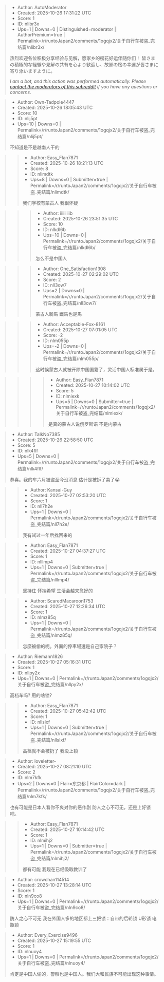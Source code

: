 > - Author: AutoModerator
> - Created: 2025-10-26 17:31:22 UTC
> - Score: 1
> - ID: nlibr3x
> - Ups=1 | Downs=0 | Distinguished=moderator | AuthorPremium=true | Permalink=/r/runtoJapan2/comments/1ogqjx2/关于自行车被盗_完结篇/nlibr3x/
>
> 热烈欢迎各位积极分享经验与见解，愿家乡的樱花好运伴随你们！
> 皆さまの積極的な経験や見解の共有を心より歓迎し、故郷の桜の幸運が皆さまに寄り添いますように。
> 
> *I am a bot, and this action was performed automatically. Please [contact the moderators of this subreddit](/message/compose/?to=/r/runtoJapan2) if you have any questions or concerns.*

> - Author: Own-Tadpole4447
> - Created: 2025-10-26 18:05:43 UTC
> - Score: 10
> - ID: nlij5pt
> - Ups=10 | Downs=0 | Permalink=/r/runtoJapan2/comments/1ogqjx2/关于自行车被盗_完结篇/nlij5pt/
>
> 不知道是不是越南人干的

>> - Author: Easy_Flan7871
>> - Created: 2025-10-26 18:21:13 UTC
>> - Score: 8
>> - ID: nlimdtk
>> - Ups=8 | Downs=0 | Submitter=true | Permalink=/r/runtoJapan2/comments/1ogqjx2/关于自行车被盗_完结篇/nlimdtk/
>>
>> 我们学校有蒙古人 我很怀疑

>>> - Author: iiiiiiiiib
>>> - Created: 2025-10-26 23:51:35 UTC
>>> - Score: 10
>>> - ID: nlkdl6b
>>> - Ups=10 | Downs=0 | Permalink=/r/runtoJapan2/comments/1ogqjx2/关于自行车被盗_完结篇/nlkdl6b/
>>>
>>> 怎么不是中国人

>>> - Author: One_Satisfaction1308
>>> - Created: 2025-10-27 02:29:02 UTC
>>> - Score: 2
>>> - ID: nll3ow7
>>> - Ups=2 | Downs=0 | Permalink=/r/runtoJapan2/comments/1ogqjx2/关于自行车被盗_完结篇/nll3ow7/
>>>
>>> 蒙古人騎馬 鐵馬也是馬

>>> - Author: Acceptable-Fox-8161
>>> - Created: 2025-10-27 07:01:05 UTC
>>> - Score: -2
>>> - ID: nlm055p
>>> - Ups=-2 | Downs=0 | Permalink=/r/runtoJapan2/comments/1ogqjx2/关于自行车被盗_完结篇/nlm055p/
>>>
>>> 这时候蒙古人就被开除中国国籍了，灵活中国人标准属于是。

>>>> - Author: Easy_Flan7871
>>>> - Created: 2025-10-27 10:14:02 UTC
>>>> - Score: 5
>>>> - ID: nlmiexk
>>>> - Ups=5 | Downs=0 | Submitter=true | Permalink=/r/runtoJapan2/comments/1ogqjx2/关于自行车被盗_完结篇/nlmiexk/
>>>>
>>>> 是真的蒙古人说俄罗斯语  不是内蒙古

> - Author: TalkNo7385
> - Created: 2025-10-26 22:58:50 UTC
> - Score: 5
> - ID: nlk4flf
> - Ups=5 | Downs=0 | Permalink=/r/runtoJapan2/comments/1ogqjx2/关于自行车被盗_完结篇/nlk4flf/
>
> 恭喜。我的车六月被盗至今没消息 估计是被拆了卖了😭

>> - Author: Kansai-Guy
>> - Created: 2025-10-27 02:53:20 UTC
>> - Score: 1
>> - ID: nll7h2e
>> - Ups=1 | Downs=0 | Permalink=/r/runtoJapan2/comments/1ogqjx2/关于自行车被盗_完结篇/nll7h2e/
>>
>> 我有试过一年后找回来的

>> - Author: Easy_Flan7871
>> - Created: 2025-10-27 04:37:27 UTC
>> - Score: 1
>> - ID: nlllmp4
>> - Ups=1 | Downs=0 | Submitter=true | Permalink=/r/runtoJapan2/comments/1ogqjx2/关于自行车被盗_完结篇/nlllmp4/
>>
>> 坚持住 怀揣希望   生活会越来愈好的

>> - Author: ScaredMacaroon1753
>> - Created: 2025-10-27 12:26:34 UTC
>> - Score: 1
>> - ID: nlmz85q
>> - Ups=1 | Downs=0 | Permalink=/r/runtoJapan2/comments/1ogqjx2/关于自行车被盗_完结篇/nlmz85q/
>>
>> 怎麼被偷的呢。外面的停車場還是自己家院子？

> - Author: Riemann1826
> - Created: 2025-10-27 05:16:31 UTC
> - Score: 1
> - ID: nllpy2x
> - Ups=1 | Downs=0 | Permalink=/r/runtoJapan2/comments/1ogqjx2/关于自行车被盗_完结篇/nllpy2x/
>
> 高档车吗? 用的啥锁?

>> - Author: Easy_Flan7871
>> - Created: 2025-10-27 05:42:42 UTC
>> - Score: 1
>> - ID: nllslxf
>> - Ups=1 | Downs=0 | Submitter=true | Permalink=/r/runtoJapan2/comments/1ogqjx2/关于自行车被盗_完结篇/nllslxf/
>>
>> 高档就不会被扔了  我没上锁

> - Author: loveletter-
> - Created: 2025-10-27 08:21:10 UTC
> - Score: 2
> - ID: nlm7kfk
> - Ups=2 | Downs=0 | Flair=东京都 | FlairColor=dark | Permalink=/r/runtoJapan2/comments/1ogqjx2/关于自行车被盗_完结篇/nlm7kfk/
>
> 也有可能是日本人看你不爽对你的恶作剧
> 防人之心不可无，还是上好锁吧。

>> - Author: Easy_Flan7871
>> - Created: 2025-10-27 10:14:42 UTC
>> - Score: 1
>> - ID: nlmihj2
>> - Ups=1 | Downs=0 | Submitter=true | Permalink=/r/runtoJapan2/comments/1ogqjx2/关于自行车被盗_完结篇/nlmihj2/
>>
>> 都有可能  我现在已经吸取教训了

> - Author: crowchan114514
> - Created: 2025-10-27 13:28:14 UTC
> - Score: 1
> - ID: nln9co8
> - Ups=1 | Downs=0 | Permalink=/r/runtoJapan2/comments/1ogqjx2/关于自行车被盗_完结篇/nln9co8/
>
> 防人之心不可无 我在外国人多的地区都上三把锁：自带的后轮锁 U形锁 电瓶锁

> - Author: Every_Exercise9496
> - Created: 2025-10-27 15:19:55 UTC
> - Score: 1
> - ID: nlnuoy4
> - Ups=1 | Downs=0 | Permalink=/r/runtoJapan2/comments/1ogqjx2/关于自行车被盗_完结篇/nlnuoy4/
>
> 肯定是中国人偷的，警察也是中国人。我们大和民族不可能出现这种事情。

